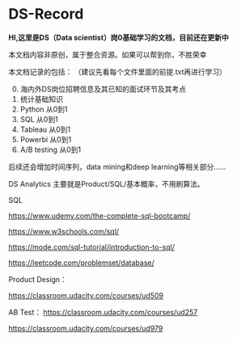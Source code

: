 # DS-Record
**HI,这里是DS（Data scientist）岗0基础学习的文档，目前还在更新中**

本文档内容非原创，属于整合资源。如果可以帮到你，不胜荣幸

本文档记录的包括：
（建议先看每个文件里面的前提.txt再进行学习）

0) 海内外DS岗位招聘信息及其已知的面试环节及其考点
1) 统计基础知识
2) Python 从0到1
3) SQL 从0到1
4) Tableau 从0到1
5) Powerbi 从0到1
6) A/B testing 从0到1

后续还会增加时间序列，data mining和deep learning等相关部分……

DS Analytics 主要就是Product/SQL/基本概率，不用刷算法。

SQL

https://www.udemy.com/the-complete-sql-bootcamp/

https://www.w3schools.com/sql/

https://mode.com/sql-tutorial/introduction-to-sql/

https://leetcode.com/problemset/database/

Product Design：

https://classroom.udacity.com/courses/ud509

AB Test：
https://classroom.udacity.com/courses/ud257

https://classroom.udacity.com/courses/ud979

